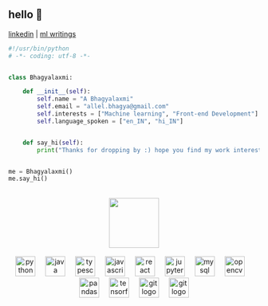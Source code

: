 ## hello 👋

[linkedin](https://www.linkedin.com/in/allelbhagya/) | 
[ml writings](https://medium.com/@heybhagya)

```python
#!/usr/bin/python
# -*- coding: utf-8 -*-


class Bhagyalaxmi:

    def __init__(self):
        self.name = "A Bhagyalaxmi"
        self.email = "allel.bhagya@gmail.com"
        self.interests = ["Machine learning", "Front-end Development"]
        self.language_spoken = ["en_IN", "hi_IN"]


    def say_hi(self):
        print("Thanks for dropping by :) hope you find my work interesting!")


me = Bhagyalaxmi()
me.say_hi()
```
<br>

<div align="center"><img width=100 height=100 src="https://github.githubassets.com/images/mona-loading-default.gif" /></div>

<br>

<div align="center">
  <img src="https://cdn.jsdelivr.net/gh/devicons/devicon/icons/python/python-original.svg" height="40" alt="python logo"  />
  <img width="12" />
  <img src="https://cdn.jsdelivr.net/gh/devicons/devicon/icons/java/java-original.svg" height="40" alt="java logo"  />
  <img width="12" />
  <img src="https://cdn.jsdelivr.net/gh/devicons/devicon/icons/typescript/typescript-original.svg" height="40" alt="typescript logo"  />
  <img width="12" />
  <img src="https://cdn.jsdelivr.net/gh/devicons/devicon/icons/javascript/javascript-original.svg" height="40" alt="javascript logo"  />
  <img width="12" />
  <img src="https://cdn.jsdelivr.net/gh/devicons/devicon/icons/react/react-original.svg" height="40" alt="react logo"  />
  <img width="12" />
  <img src="https://cdn.jsdelivr.net/gh/devicons/devicon/icons/jupyter/jupyter-original.svg" height="40" alt="jupyter logo"  />
  <img width="12" />
  <img src="https://cdn.jsdelivr.net/gh/devicons/devicon/icons/mysql/mysql-original.svg" height="40" alt="mysql logo"  />
  <img width="12" />
  <img src="https://cdn.jsdelivr.net/gh/devicons/devicon/icons/opencv/opencv-original.svg" height="40" alt="opencv logo"  />
  <img width="12" />
  <img src="https://cdn.jsdelivr.net/gh/devicons/devicon/icons/pandas/pandas-original.svg" height="40" alt="pandas logo"  />
  <img width="12" />
  <img src="https://cdn.jsdelivr.net/gh/devicons/devicon/icons/tensorflow/tensorflow-original.svg" height="40" alt="tensorflow logo"  />
  <img width="12" />
  <img src="https://cdn.jsdelivr.net/gh/devicons/devicon/icons/git/git-original.svg" height="40" alt="git logo"  />
      <img width="12" />
  <img src="https://seaborn.pydata.org/_images/logo-tall-lightbg.svg" height="40" alt="git logo"  />
</div>

